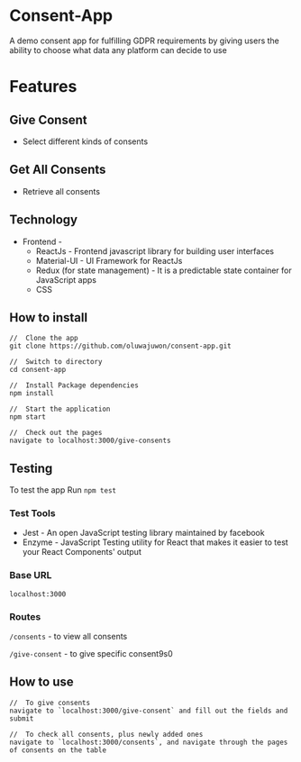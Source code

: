 
# Consent-App
A demo consent app for fulfilling GDPR requirements by giving users the ability to choose what data any platform can decide to use


# Features
 ## Give Consent
   - Select different kinds of consents

 ## Get All Consents
   - Retrieve all consents

    
## Technology
  - Frontend - 
      - ReactJs - Frontend javascript library for building user interfaces
      - Material-UI - UI Framework for ReactJs
      - Redux (for state management) - It is a predictable state container for JavaScript apps
      - CSS

  
## How to install
  ```
  //  Clone the app
  git clone https://github.com/oluwajuwon/consent-app.git
    
  //  Switch to directory
  cd consent-app

  //  Install Package dependencies
  npm install

  //  Start the application
  npm start

  //  Check out the pages
  navigate to localhost:3000/give-consents
  
```
## Testing
  To test the app Run `npm test`
  
### Test Tools
 - Jest - An open JavaScript testing library maintained by facebook
 - Enzyme - JavaScript Testing utility for React that makes it easier to test your React Components' output

### Base URL
  `localhost:3000`

### Routes
  `/consents` - to view all consents

  `/give-consent` -  to give specific consent9s0

## How to use
  ```
  //  To give consents
  navigate to `localhost:3000/give-consent` and fill out the fields and submit
    
  //  To check all consents, plus newly added ones
  navigate to `localhost:3000/consents`, and navigate through the pages of consents on the table
  
```
